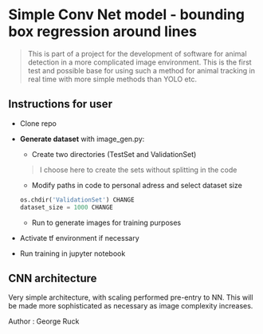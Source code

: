 # Simple Conv Net model - bounding box regression around lines

> This is part of a project for the development of software for animal detection in a more complicated image environment.
> This is the first test and possible base for using such a method for animal tracking in real time with more simple methods than YOLO etc.

## Instructions for user

- Clone repo
- **Generate dataset** with image_gen.py:
	- Create two directories (TestSet and ValidationSet)
	> I choose here to create the sets without splitting in the code
	
	- Modify paths in code to personal adress and select dataset size
	```python
	os.chdir('ValidationSet') CHANGE
    dataset_size = 1000 CHANGE
	```
	
	- Run to generate images for training purposes

- Activate tf environment if necessary
- Run training in jupyter notebook

## CNN architecture

Very simple architecture, with scaling performed pre-entry to NN.
This will be made more sophisticated as necessary as image complexity increases.

Author : George Ruck